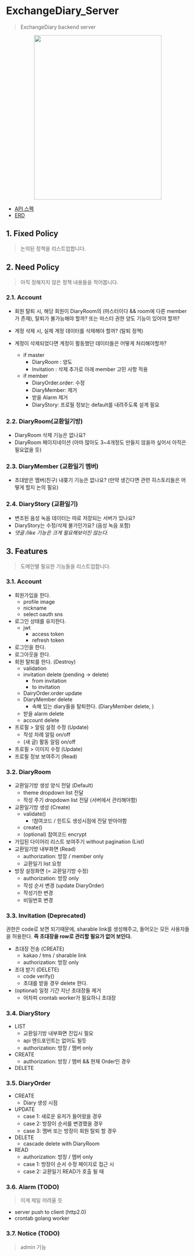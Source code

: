 # ExchangeDiary_Server

> ExchangeDiary backend server

<div align="center">
  <img width="350" height="450" src="https://user-images.githubusercontent.com/37536298/153554715-f821d0f8-8f51-4f4c-b9e6-a19e02ecb5c2.png" />
</div>

- [API 스펙](./api.md)
- [ERD](https://lucid.app/lucidchart/a4191542-ece6-416c-879b-028973e51a7e/edit?invitationId=inv_ab6c32ee-9ef4-40be-b426-d2929fff1463)

## 1. Fixed Policy

> 논의된 정책을 리스트업합니다.

## 2. Need Policy

> 아직 정해지지 않은 정책 내용들을 적어봅니다.

### 2.1. Account

- 회원 탈퇴 시, 해당 회원이 DiaryRoom의 (마스터이다 && room에 다른 member가 존재), 탈퇴가 불가능해야 할까? 또는 마스터 권한 양도 기능이 있어야 할까?
- 계정 삭제 시, 실제 계정 데이터를 삭제해야 할까? (탈퇴 정책)
- 계정이 삭제되었다면 계정이 활동했던 데이터들은 어떻게 처리해야할까?

  - if master
    - DiaryRoom : 양도
    - Invitation : 삭제
      추가로 아래 member 고민 사항 적용
  - if member
    - DiaryOrder.order: 수정
    - DiaryMember: 제거
    - 받을 Alarm 제거
    - DiaryStory: 프로필 정보는 default를 내려주도록 설계 필요

### 2.2. DiaryRoom(교환일기방)

- DiaryRoom 삭제 기능은 없나요?
- DiaryRoom 페이지네이션 (아마 많아도 3~4개정도 만들지 않을까 싶어서 아직은 필요없을 듯)

### 2.3. DiaryMember (교환일기 멤버)

- 초대받은 멤버(친구) 내쫒기 기능은 없나요? (만약 생긴다면 관련 히스토리들은 어떻게 할지 논의 필요)

### 2.4. DiaryStory (교환일기)

- 변조된 음성 녹음 데이터는 따로 저장되는 서버가 있나요?
- DiaryStory는 수정/삭제 불가인가요? (음성 녹음 포함)
- _댓글 /like 기능은 크게 필요해보이진 않는다._

## 3. Features

> 도메인별 필요한 기능들을 리스트업합니다.

### 3.1. Account

- 회원가입을 한다.
  - profile image
  - nickname
  - select oauth sns
- 로그인 상태를 유지한다.
  - jwt
    - access token
    - refresh token
- 로그인을 한다.
- 로그아웃을 한다.
- 회원 탈퇴를 한다. (Destroy)
  - validation
  - invitation delete (pending -> delete)
    - from invitation
    - to invitation
  - DairyOrder.order update
  - DiaryMember delete
    - 속해 있는 diary들을 탈퇴한다. (DiaryMember delete, )
  - 받을 alarm delete
  - account delete
- 프로필 > 알림 설정 수정 (Update)
  - 작성 차례 알림 on/off
  - (새 글) 활동 알림 on/off
- 프로필 > 이미지 수정 (Update)
- 프로필 정보 보여주기 (Read)

### 3.2. DiaryRoom

- 교환일기방 생성 양식 전달 (Default)
  - theme dropdown list 전달
  - 작성 주기 dropdown list 전달 (서버에서 관리해야함)
- 교환일기방 생성 (Create)
  - validate()
    - !참여코드 / 힌트도 생성시점에 전달 받아야함
  - create()
  - (optional) 참여코드 encrypt
- 가입된 다이어리 리스트 보여주기 without pagination (List)
- 교환일기방 내부화면 (Read)
  - authorization: 방장 / member only
  - 교환일기 list 요청
- 방장 설정화면 (= 교환일기방 수정)
  - authorization: 방장 only
  - 작성 순서 변경 (update DiaryOrder)
  - 작성기한 변경
  - 비밀번호 변경

### 3.3. Invitation (Deprecated)

권한은 code로 보면 되기때문에, sharable link를 생성해주고, 들어오는 모든 사용자들을 허용한다. **즉 초대장을 row로 관리할 필요가 없어 보인다.**

- 초대장 전송 (CREATE)
  - kakao / tms / sharable link
  - authorization: 방장 only
- 초대 받기 (DELETE)
  - code verify()
  - 초대를 받을 경우 delete 한다.
- (optional) 일정 기간 지난 초대장들 제거
  - 어차피 crontab worker가 필요하니 초대장

### 3.4. DiaryStory

- LIST
  - 교환일기방 내부화면 진입시 필요
  - api 엔드포인트는 없어도 될듯
  - authorization: 방장 / 멤버 only
- CREATE
  - authorization: 방장 / 멤버 && 현재 Order인 경우
- DELETE

### 3.5. DiaryOrder

- CREATE
  - Diary 생성 시점
- UPDATE
  - case 1: 새로운 유저가 들어왔을 경우
  - case 2: 방장이 순서를 변경했을 경우
  - case 3: 멤버 또는 방장이 회원 탈퇴 할 경우
- DELETE
  - cascade delete with DiaryRoom
- READ
  - authorization: 방장 / 멤버 only
  - case 1: 방장이 순서 수정 페이지로 접근 시
  - case 2: 교환일기 READ가 호출 될 때

### 3.6. Alarm (TODO)

> 이게 제일 어려울 듯

- server push to client (http2.0)
- crontab golang worker

### 3.7. Notice (TODO)

> admin 기능
